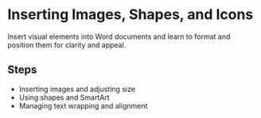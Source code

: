 # Inserting Images, Shapes, and Icons

Insert visual elements into Word documents and learn to format and position them for clarity and appeal.

## Steps
- Inserting images and adjusting size
- Using shapes and SmartArt
- Managing text wrapping and alignment
